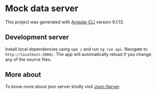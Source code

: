# Mock data server

This project was generated with [Angular CLI](https://github.com/angular/angular-cli) version 9.1.13.

## Development server

Install local dependencies using `npm i` and run `ng run api`. Navigate to `http://localhost:3000/`. The app will automatically reload if you change any of the source files.

## More about

To know more about json server kindly visit [Json-Server](https://www.npmjs.com/package/json-server).
